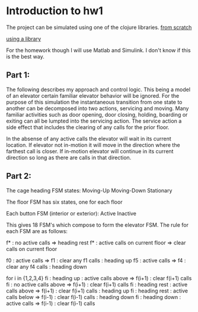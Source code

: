 # Introduction to hw1

The project can be simulated using one of the clojure libraries.
[from scratch](http://www.learningclojure.com/2014/01/finite-automata.html)

[using a library](https://github.com/cdorrat/reduce-fsm)

For the homework though I will use Matlab and Simulink.
I don't know if this is the best way.

Part 1:
-------

The following describes my approach and control logic.
This being a model of an elevator certain familiar elevator behavior will be ignored.
For the purpose of this simulation the instantaneous transition from one state to another
can be decomposed into two actions, servicing and moving.
Many familiar activities such as door opening, door closing, holding, boarding or exiting can all be lumpted into the servicing action.
The service action a side effect that includes the clearing of any calls for the prior floor.

In the absense of any active calls the elevator will wait in its current location.
If elevator not in-motion it will move in the direction where the farthest call is closer.
If in-motion elevator will continue in its current direction so long as there are calls in that direction.


Part 2:
-------

The cage heading FSM states:
Moving-Up
Moving-Down
Stationary

The floor FSM has six states, one for each floor

Each button FSM (interior or exterior):
Active 
Inactive

This gives 18 FSM's which compose to form the elevator FSM.
The rule for each FSM are as follows:



f* : no active calls => heading rest
f* : active calls on current floor => clear calls on current floor

f0 : active calls => f1 : clear any f1 calls : heading up
f5 : active calls => f4 : clear any f4 calls : heading down

for i in {1,2,3,4}
fi : heading up : active calls above => f(i+1) : clear f(i+1) calls
fi : no active calls above => f(i+1) : clear f(i+1) calls
fi : heading rest : active calls above => f(i+1) : clear f(i+1) calls : heading up
fi : heading rest : active calls below => f(i-1) : clear f(i-1) calls : heading down
fi : heading down : active calls => f(i-1) : clear f(i-1) calls

